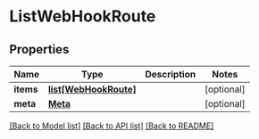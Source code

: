 # ListWebHookRoute

## Properties
Name | Type | Description | Notes
------------ | ------------- | ------------- | -------------
**items** | [**list[WebHookRoute]**](WebHookRoute.md) |  | [optional] 
**meta** | [**Meta**](Meta.md) |  | [optional] 

[[Back to Model list]](../README.md#documentation-for-models) [[Back to API list]](../README.md#documentation-for-api-endpoints) [[Back to README]](../README.md)


